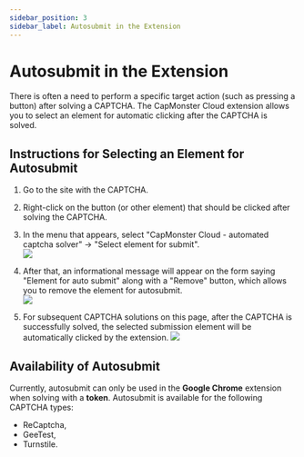 ```yaml
---
sidebar_position: 3
sidebar_label: Autosubmit in the Extension
---
```


# Autosubmit in the Extension
There is often a need to perform a specific target action (such as pressing a button) after solving a CAPTCHA.
The CapMonster Cloud extension allows you to select an element for automatic clicking after the CAPTCHA is solved.

## Instructions for Selecting an Element for Autosubmit
1. Go to the site with the CAPTCHA.
2. Right-click on the button (or other element) that should be clicked after solving the CAPTCHA.
3. In the menu that appears, select "CapMonster Cloud - automated captcha solver" -> "Select element for submit".   
![](./images/autosubmit/submit1.png) 

4. After that, an informational message will appear on the form saying "Element for auto submit" along with a "Remove" button, which allows you to remove the element for autosubmit.       
![](./images/autosubmit/submit2.png) 

5. For subsequent CAPTCHA solutions on this page, after the CAPTCHA is successfully solved, the selected submission element will be automatically clicked by the extension.
![](./images/autosubmit/submit3.gif)

## Availability of Autosubmit
Currently, autosubmit can only be used in the **Google Chrome** extension when solving with a **token**.
Autosubmit is available for the following CAPTCHA types:
- ReCaptcha,
- GeeTest,
- Turnstile.
